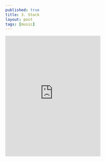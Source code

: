 ```yaml
---
published: true
title: 3. Stock
layout: post
tags: [music]
---
```

<iframe src="https://embed.spotify.com/?uri=spotify:track:4IXpDslNDAP72r9OaxZn9F" width="300" height="380" frameborder="0" allowtransparency="true"></iframe>